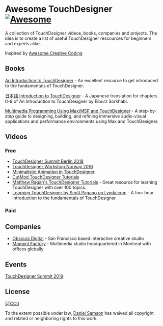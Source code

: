 # Awesome TouchDesigner [![Awesome](https://cdn.rawgit.com/sindresorhus/awesome/d7305f38d29fed78fa85652e3a63e154dd8e8829/media/badge.svg)](https://github.com/sindresorhus/awesome)

A collection of TouchDesigner videos, books, companies and projects. The idea is to create a list of useful TouchDesigner rescources for beginners and experts alike.

Inspired by [Awesome Creative Coding](https://github.com/terkelg/awesome-creative-coding/)

## Books

[An Introduction to TouchDesigner](http://book.nvoid.com) - An excellent resource to get introduced to the fundamentals of TouchDesigner.

[日本語 Introduction to TouchDesigner](http://d35rzo48ywhnw2.cloudfront.net/JP_Introduction_to_TouchDesigner.zip) - A Japanese translation for chapters 0-8 of An Introduction to TouchDesigner by Elburz Sorkhabi.

[Multimedia Programming Using Max/MSP and TouchDesigner](https://www.packtpub.com/hardware-and-creative/multimedia-programming-using-maxmsp-and-touchdesigner) - A step-by-step guide to designing, building, and refining immersive audio-visual applications and performance environments using Max and TouchDesigner.

## Videos
### Free

- [TouchDesigner Summit Berlin 2018](https://www.youtube.com/playlist?list=PLSqkC3f_BStzZ9CyGW9ahN8Sb_zoCWak1)
- [TouchDesigner Workshop Norway 2016](https://www.youtube.com/playlist?list=PLSqkC3f_BStweh-7ZF8L3oyeJWLP2aYTw)
- [Minimalistic Animation in TouchDesigner](https://www.youtube.com/playlist?list=PLrd6p_jNA0y3_SxpgqlL0asBlVOaHlc7D)
- [CutMod TouchDesigner Tutorials](https://www.youtube.com/playlist?list=PL4XNsp-R8i-LU7EdJr7kWKPlmi0vGGgDZ)
- [Matthew Ragan's TouchDesigner Tutorials](http://matthewragan.com/teaching-resources/touchdesigner/) - Great resource for learning TouchDesigner with over 100 topics.
- [Learning TouchDesigner by Scott Pagano on Lynda.com](https://www.lynda.com/course-tutorials/Learn-TouchDesigner/513599-2.html) - A four hour introduction to the fundamentals of TouchDesigner


### Paid


## Companies

- [Obscura Digital](http://obscuradigital.com/) - San Francisco based interactive creative studio
- [Moment Factory](https://momentfactory.com/) - Multimedia studio headquartered in Montreal with offices globally

## Events

[TouchDesigner Summit 2019](https://derivative.ca/events/2019/TDSummit2019/)

## License

[![CC0](http://mirrors.creativecommons.org/presskit/buttons/88x31/svg/cc-zero.svg)](https://creativecommons.org/publicdomain/zero/1.0/)

To the extent possible under law, [Daniel Samson](http://danielsamson.com) has waived all copyright and related or neighboring rights to this work.
